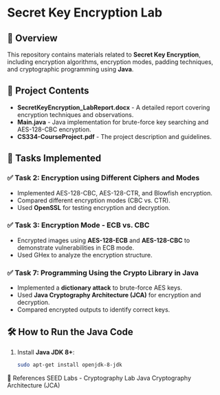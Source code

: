 # Secret Key Encryption Lab

## 📌 Overview
This repository contains materials related to **Secret Key Encryption**, including encryption algorithms, encryption modes, padding techniques, and cryptographic programming using **Java**.

## 📂 Project Contents
- **SecretKeyEncryption_LabReport.docx** - A detailed report covering encryption techniques and observations.
- **Main.java** - Java implementation for brute-force key searching and AES-128-CBC encryption.
- **CS334-CourseProject.pdf** - The project description and guidelines.

## 🔑 Tasks Implemented
### ✅ Task 2: Encryption using Different Ciphers and Modes
- Implemented AES-128-CBC, AES-128-CTR, and Blowfish encryption.
- Compared different encryption modes (CBC vs. CTR).
- Used **OpenSSL** for testing encryption and decryption.

### ✅ Task 3: Encryption Mode - ECB vs. CBC
- Encrypted images using **AES-128-ECB** and **AES-128-CBC** to demonstrate vulnerabilities in ECB mode.
- Used GHex to analyze the encryption structure.

### ✅ Task 7: Programming Using the Crypto Library in Java
- Implemented a **dictionary attack** to brute-force AES keys.
- Used **Java Cryptography Architecture (JCA)** for encryption and decryption.
- Compared encrypted outputs to identify correct keys.

## 🛠️ How to Run the Java Code
1. Install **Java JDK 8+**:
   ```bash
   sudo apt-get install openjdk-8-jdk
📌 References
SEED Labs - Cryptography Lab
Java Cryptography Architecture (JCA)
